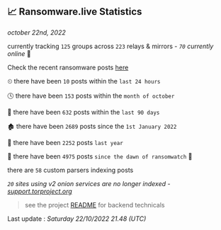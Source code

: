 
## 📈 Ransomware.live Statistics
_october 22nd, 2022_

currently tracking `125` groups across `223` relays & mirrors - _`70` currently online_ 📡

Check the recent ransomware posts [here](https://www.ransomware.live/#/recentposts)


⏲ there have been `10` posts within the `last 24 hours`

🕓 there have been `153` posts within the `month of october`

📅 there have been `632` posts within the `last 90 days`

🏚 there have been `2689` posts since the `1st January 2022`

🚀 there have been `2252` posts `last year`

🦕 there have been `4975` posts `since the dawn of ransomwatch` 🐣

there are `58` custom parsers indexing posts

_`20` sites using v2 onion services are no longer indexed - [support.torproject.org](https://support.torproject.org/onionservices/v2-deprecation/)_

> see the project [README](https://github.com/jmousqueton/ransomwatch#readme) for backend technicals



Last update : _Saturday 22/10/2022 21.48 (UTC)_

